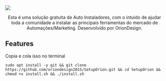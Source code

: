 <img src="https://github.com/oriondesign2015/SetupOrion/blob/main/src/Capa.png">

<p align="center">
  Esta é uma solução gratuita de Auto Instaladores, com o intuido de ajudar toda a comunidade a instalar as principais ferramentas do mercado de Automações/Marketing. Desenvolvido por OrionDesign.
</p>

## Features

Copia e cola isso no terminal
```
sudo apt install -y git && git clone https://github.com/oriondesign2015/SetupOrion.git && cd SetupOrion && chmod +x install.sh && ./install.sh
```
